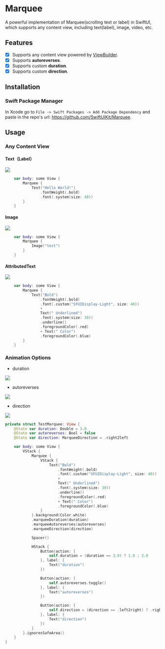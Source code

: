 # Marquee

A powerful implementation of Marquee(scrolling text or label) in SwiftUI, which supports any content view, including text(label), image, video, etc.

## Features

- [x] Supports any content view powered by [ViewBuilder](https://developer.apple.com/documentation/swiftui/viewbuilder).
- [x] Supports **autoreverses**.
- [x] Supports custom **duration**.
- [x] Supports custom **direction**.

## Installation

### Swift Package Manager

In Xcode go to `File -> Swift Packages -> Add Package Dependency` and paste in the repo's url: <https://github.com/SwiftUIKit/Marquee>.

## Usage

### Any Content View

#### Text（Label）

![](./images/text.gif)

```swift
    var body: some View {
        Marquee {
            Text("Hello World!")
                .fontWeight(.bold)
                .font(.system(size: 40))
        }
    }
```

#### Image

![](./images/image.gif)

```swift
    var body: some View {
        Marquee {
            Image("test")
        }
    }
```

#### AttributedText

![](./images/attributedText.gif)

```swift
    var body: some View {
        Marquee {
            Text("Bold")
                .fontWeight(.bold)
                .font(.custom("SFUIDisplay-Light", size: 40))
                +
                Text(" Underlined")
                .font(.system(size: 30))
                .underline()
                .foregroundColor(.red)
                + Text(" Color")
                .foregroundColor(.blue)
        }
    }
```

### Animation Options

- duration

![](./images/duration.gif)

- autoreverses

![](./images/autoreverses.gif)

- direction

![](./images/direction.gif)

```swift
private struct TestMarquee: View {
    @State var duration: Double = 3.0
    @State var autoreverses: Bool = false
    @State var direction: MarqueeDirection = .right2left

    var body: some View {
        VStack {
            Marquee {
                VStack {
                    Text("Bold")
                        .fontWeight(.bold)
                        .font(.custom("SFUIDisplay-Light", size: 40))
                        +
                        Text(" Underlined")
                        .font(.system(size: 30))
                        .underline()
                        .foregroundColor(.red)
                        + Text(" Color")
                        .foregroundColor(.blue)
                }
            }.background(Color.white)
            .marqueeDuration(duration)
            .marqueeAutoreverses(autoreverses)
            .marqueeDirection(direction)

            Spacer()

            HStack {
                Button(action: {
                    self.duration = (duration == 3.0) ? 1.0 : 3.0
                }, label: {
                    Text("duration")
                })

                Button(action: {
                    self.autoreverses.toggle()
                }, label: {
                    Text("autoreverses")
                })

                Button(action: {
                    self.direction = (direction == .left2right) ? .right2left : .left2right
                }, label: {
                    Text("direction")
                })
            }
        }.ignoresSafeArea()
    }
}
```
